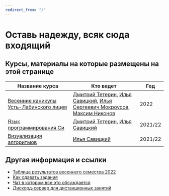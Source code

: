 ```yaml
---
redirect_from: "/"
---
```


# Оставь надежду, всяк сюда входящий

## Курсы, материалы на которые размещены на этой странице

|Название курса                                         |Кто ведет                                                                                 |Год    |
|-------------------------------------------------------|------------------------------------------------------------------------------------------|-------|
|[Весенние каникулы Усть-Лабинского лицея](/ull-spring) |[Дмитрий Тетерин](https://t.me/dimoha_zadira), [Илья Савицкий](https://t.me/ilya_savitsky), [Илья Сергеевич Мокроусов](https://t.me/https://t.me/ilya_savitsky), [Максим Никонов](https://t.me/xnikon)|2022   |
|[Язык программирования Си](/c-track)                   |[Дмитрий Тетерин](https://t.me/dimoha_zadira), [Илья Савицкий](https://t.me/ilya_savitsky)|2021/22|
|[Визуализация алгоритмов](/visualization)              |[Илья Савицкий](https://t.me/ilya_savitsky)                                               |2021/22|

## Другая информация и ссылки

- [Таблица результатов весеннего семестра 2022](/credit-table)
- [Как сдавать задания](/rules)
- [Чат в котором все это обсуждается](https://t.me/+eev5LLcoiyMxMjAy)
- [Дискорд-сервер для дистанционных занятий](https://discord.gg/sjU47D3reh)
